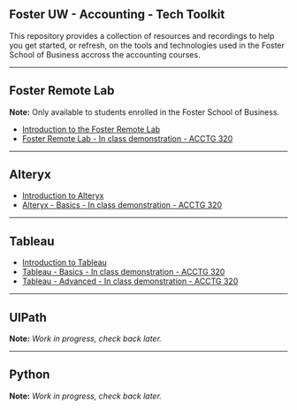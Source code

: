 ## Foster UW - Accounting - Tech Toolkit

This repository provides a collection of resources and recordings to help you get started, or refresh, on the tools and technologies used in the Foster School of Business accross the accounting courses.

---

## Foster Remote Lab

**Note:** Only available to students enrolled in the Foster School of Business.

- [Introduction to the Foster Remote Lab](https://uw.hosted.panopto.com/Panopto/Pages/Viewer.aspx?id=3b6085b1-02b9-4b67-a8d4-af800007a29e)
- [Foster Remote Lab - In class demonstration - ACCTG 320](https://uw.hosted.panopto.com/Panopto/Pages/Viewer.aspx?id=8157691b-fb9c-4be8-ab77-af800008397a)

----

## Alteryx

- [Introduction to Alteryx](https://uw.hosted.panopto.com/Panopto/Pages/Viewer.aspx?id=b2b69c4c-05ea-45e7-81c4-af800007a225)
- [Alteryx - Basics - In class demonstration - ACCTG 320](https://uw.hosted.panopto.com/Panopto/Pages/Viewer.aspx?id=728b744b-24f9-4025-b117-af80001289b3)

----

## Tableau

- [Introduction to Tableau](https://uw.hosted.panopto.com/Panopto/Pages/Viewer.aspx?id=fe50c7f0-4908-47a4-92e5-af800007a245)
- [Tableau - Basics - In class demonstration - ACCTG 320](https://uw.hosted.panopto.com/Panopto/Pages/Viewer.aspx?id=b9f3260a-af0b-49e5-978a-af800008865e)
- [	Tableau - Advanced - In class demonstration - ACCTG 320](https://uw.hosted.panopto.com/Panopto/Pages/Viewer.aspx?id=60dd8207-6b1c-4ec0-b5b5-af80000b4280)

----

## UIPath

**Note:** *Work in progress, check back later.*

----

## Python

**Note:** *Work in progress, check back later.*
